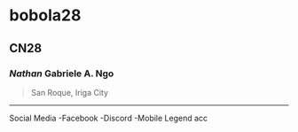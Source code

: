 # bobola28
## CN28
### *Nathan* Gabriele A. Ngo
>San Roque, Iriga City
---
Social Media
-Facebook
-Discord
-Mobile Legend acc
